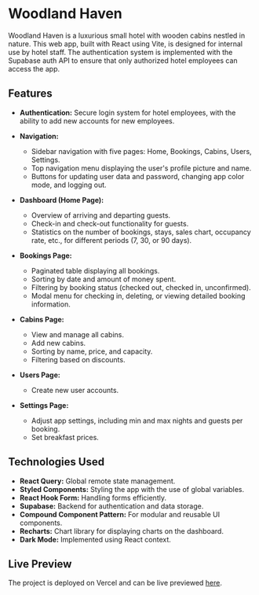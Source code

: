 # Woodland Haven

Woodland Haven is a luxurious small hotel with wooden cabins nestled in nature. This web app, built with React using Vite, is designed for internal use by hotel staff. The authentication system is implemented with the Supabase auth API to ensure that only authorized hotel employees can access the app.

## Features

- **Authentication:** Secure login system for hotel employees, with the ability to add new accounts for new employees.

- **Navigation:**

  - Sidebar navigation with five pages: Home, Bookings, Cabins, Users, Settings.
  - Top navigation menu displaying the user's profile picture and name.
  - Buttons for updating user data and password, changing app color mode, and logging out.

- **Dashboard (Home Page):**

  - Overview of arriving and departing guests.
  - Check-in and check-out functionality for guests.
  - Statistics on the number of bookings, stays, sales chart, occupancy rate, etc., for different periods (7, 30, or 90 days).

- **Bookings Page:**

  - Paginated table displaying all bookings.
  - Sorting by date and amount of money spent.
  - Filtering by booking status (checked out, checked in, unconfirmed).
  - Modal menu for checking in, deleting, or viewing detailed booking information.

- **Cabins Page:**

  - View and manage all cabins.
  - Add new cabins.
  - Sorting by name, price, and capacity.
  - Filtering based on discounts.

- **Users Page:**

  - Create new user accounts.

- **Settings Page:**
  - Adjust app settings, including min and max nights and guests per booking.
  - Set breakfast prices.

## Technologies Used

- **React Query:** Global remote state management.
- **Styled Components:** Styling the app with the use of global variables.
- **React Hook Form:** Handling forms efficiently.
- **Supabase:** Backend for authentication and data storage.
- **Compound Component Pattern:** For modular and reusable UI components.
- **Recharts:** Chart library for displaying charts on the dashboard.
- **Dark Mode:** Implemented using React context.

## Live Preview

The project is deployed on Vercel and can be live previewed [here](https://woodland-haven-99j5urmbi-s-srdjans-projects.vercel.app).
